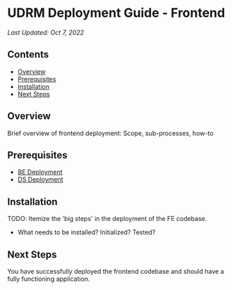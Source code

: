 # UDRM Deployment Guide - Frontend

*Last Updated: Oct 7, 2022*

## Contents
- [Overview](#overview)
- [Prerequisites](#prerequisites)
- [Installation](#installation)
- [Next Steps](#next-steps)

## Overview
Brief overview of frontend deployment: Scope, sub-processes, how-to 

## Prerequisites
- [BE Deployment](./2-be-deployment.md)
- [DS Deployment](./1-ds-deployment.md)

## Installation
TODO: Itemize the 'big steps' in the deployment of the FE codebase.
- What needs to be installed? Initialized? Tested?

## Next Steps
You have successfully deployed the frontend codebase and should have a fully
functioning application.